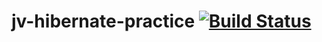 # jv-hibernate-practice [![Build Status](https://travis-ci.com/vztot/jv-hibernate-practice.svg?branch=master)](https://travis-ci.com/vztot/jv-hibernate-practice)